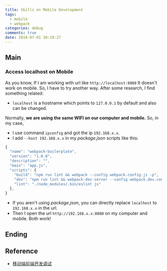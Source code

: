 ```yaml
---
title: Skills on Mobile Development
tags:
  - mobile
  - webpack
categories: debug
comments: true
date: 2018-07-01 10:18:27
---
```


## Main

### Access localhost on Mobile

As you know, If I am working with url like `http://localhost:8080` It doesn't work on mobile. So, I have to try another way. After some research, I find something related:

- `localhost` is a hostname which points to `127.0.0.1` by default and also can be changed.

Normally, **we are using the same WIFI on our computer and mobile.** So, in my case,

- I use command `ipconfig` and got the ip `192.168.x.x`.
- I add `--host 192.168.x.x` in my _package.json_ scripts like this:

```js
{
  "name": "webpack-boilerplate",
  "version": "1.0.0",
  "description": "",
  "main": "app.js",
  "scripts": {
    "build": "npm run lint && webpack --config webpack.config.js -p",
    "dev": "npm run lint && webpack-dev-server --config webpack.dev.config.js --inline --host 192.168.x.x",
    "lint": "./node_modules/.bin/eslint js"
  },
}
```

- If you aren't using _package.json_, you can directly replace `localhost` to `192.168.x.x` in the url.
- Then I open the url `http://192.168.x.x:8080` on my computer and mobile. Both work!

## Ending

## Reference

- [移动端前端开发调试](http://yujiangshui.com/multidevice-frontend-debug/)
